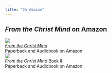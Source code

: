 ```yaml
---
title: "On Amazon"
---
```


  <h2 class="ui center aligned icon header">
    <div class="content">
      <em>From the Christ Mind</em> on Amazon
    </div>
  </h2>

  <div class="ui items">
    <div class="item">
      <a class="ui small image" target="_blank"
        href="https://amzn.to/3uZss9y">
        <img src="/t/ftcm/public/img/ftcm/book1-big.jpg">
      </a>
      <div class="content">
        <a class="header" href="https://amzn.to/3uZss9y" target="_blank">
          <em>From the Christ Mind</em>
        </a>
        <div class="meta">
          <span>Paperback and Audiobook on Amazon</span>
        </div>
      </div>
    </div>
    <div class="item">
      <a class="ui small image" target="_blank"
        href="https://amzn.to/3mHpliq">
        <img src="/t/ftcm/public/img/ftcm/book2-big.jpg">
      </a>
      <div class="content">
        <a class="header" href="https://amzn.to/3mHpliq" target="_blank">
          <em>From the Christ Mind</em> Book II
        </a>
        <div class="meta">
          <span>Paperback and Audiobook on Amazon</span>
        </div>
      </div>
    </div>
  </div>



